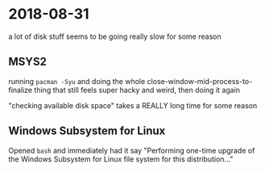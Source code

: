 # 2018-08-31

a lot of disk stuff seems to be going really slow for some reason

## MSYS2

running `pacman -Syu` and doing the whole close-window-mid-process-to-finalize thing that still feels super hacky and weird, then doing it again

"checking available disk space" takes a REALLY long time for some reason

## Windows Subsystem for Linux

Opened `bash` and immediately had it say "Performing one-time upgrade of the Windows Subsystem for Linux file system for this distribution..."
